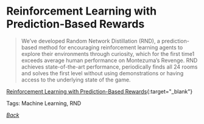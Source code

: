 # Reinforcement Learning with Prediction-Based Rewards

> We’ve developed Random Network Distillation (RND), a prediction-based method for encouraging reinforcement learning agents to explore their environments through curiosity, which for the first time1 exceeds average human performance on Montezuma’s Revenge. RND achieves state-of-the-art performance, periodically finds all 24 rooms and solves the first level without using demonstrations or having access to the underlying state of the game.

[Reinforcement Learning with Prediction-Based Rewards](https://blog.openai.com/reinforcement-learning-with-prediction-based-rewards/){:target="_blank"}

Tags: Machine Learning, RND

[_Back_](../)
